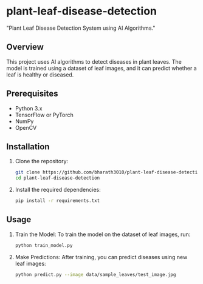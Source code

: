 # plant-leaf-disease-detection
"Plant Leaf Disease Detection System using AI Algorithms."

## Overview
This project uses AI algorithms to detect diseases in plant leaves. The model is trained using a dataset of leaf images, and it can predict whether a leaf is healthy or diseased.

## Prerequisites
- Python 3.x
- TensorFlow or PyTorch
- NumPy
- OpenCV

## Installation
1. Clone the repository:
   ```bash
   git clone https://github.com/bharath3010/plant-leaf-disease-detection.git
   cd plant-leaf-disease-detection
2. Install the required dependencies:
   ```bash
   pip install -r requirements.txt

## Usage
1. Train the Model: To train the model on the dataset of leaf images, run:
   ```bash
   python train_model.py
2. Make Predictions: After training, you can predict diseases using new leaf images:
   ```bash
   python predict.py --image data/sample_leaves/test_image.jpg